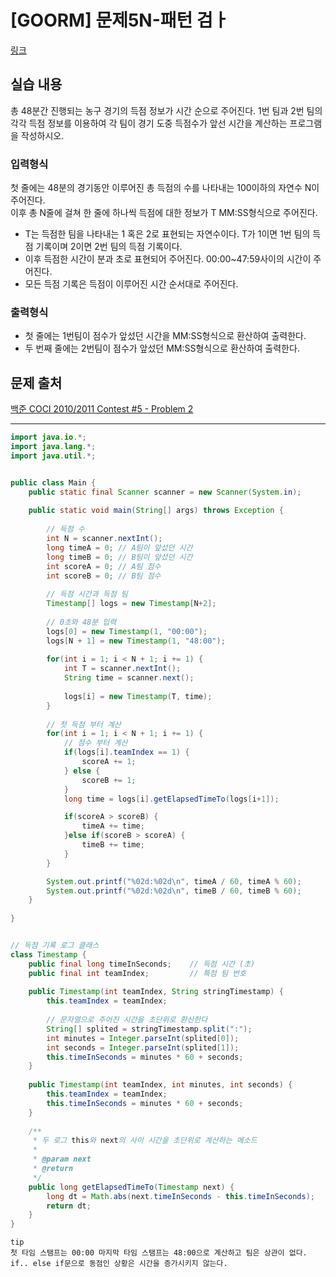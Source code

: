 [GOORM] 문제5N-패턴 검ㅏ
==================
[링크](https://edu.goorm.io/learn/lecture/554/10%25EC%25A3%25BC-%25EC%2599%2584%25EC%2584%25B1-%25EC%2595%258C%25EA%25B3%25A0%25EB%25A6%25AC%25EC%25A6%2598-%25EC%25BD%2594%25EB%2594%25A9%25ED%2585%258C%25EC%258A%25A4%25ED%258A%25B8)

실습 내용
------------------
총 48분간 진행되는 농구 경기의 득점 정보가 시간 순으로 주어진다. 1번 팀과 2번 팀의 각각 득점 정보를 이용하여 각 팀이 경기 도중 득점수가 앞선 시간을 계산하는 프로그램을 작성하시오.

### 입력형식
 첫 줄에는 48분의 경기동안 이루어진 총 득점의 수를 나타내는 100이하의 자연수 N이 주어진다.   
 이후 총 N줄에 걸쳐 한 줄에 하나씩 득점에 대한 정보가  T MM:SS형식으로 주어진다.
 * T는 득점한 팀을 나타내는 1 혹은 2로 표현되는 자연수이다. T가 1이면 1번 팀의 득점 기록이며 2이면 2번 팀의 득점 기록이다.
 * 이후 득점한 시간이 분과 초로 표현되어 주어진다. 00:00~47:59사이의 시간이 주어진다.
 * 모든 득점 기록은 득점이 이루어진 시간 순서대로 주어진다.


### 출력형식
*  첫 줄에는 1번팀이 점수가 앞섰던 시간을 MM:SS형식으로 환산하여 출력한다.
*  두 번째 줄에는 2번팀이 점수가 앞섰던 MM:SS형식으로 환산하여 출력한다.

문제 출처
------------------
[백준 COCI 2010/2011 Contest #5 - Problem 2](https://www.acmicpc.net/problem/2852)

* * *
```java
import java.io.*;
import java.lang.*;
import java.util.*;


public class Main {
	public static final Scanner scanner = new Scanner(System.in);
	
	public static void main(String[] args) throws Exception {
		
		// 득점 수
		int N = scanner.nextInt();
		long timeA = 0; // A팀이 앞섰던 시간
		long timeB = 0; // B팀이 앞섰던 시간
		int scoreA = 0; // A팀 점수
		int scoreB = 0; // B팀 점수
		
		// 득점 시간과 득점 팀
		Timestamp[] logs = new Timestamp[N+2];
		
		// 0초와 48분 입력
		logs[0] = new Timestamp(1, "00:00");
		logs[N + 1] = new Timestamp(1, "48:00");
		
		for(int i = 1; i < N + 1; i += 1) {
			int T = scanner.nextInt();
			String time = scanner.next();
				
			logs[i] = new Timestamp(T, time);
		}
		
		// 첫 득점 부터 계산
		for(int i = 1; i < N + 1; i += 1) {
			// 점수 부터 계산
			if(logs[i].teamIndex == 1) {
				scoreA += 1;
			} else {
				scoreB += 1;
			}
			long time = logs[i].getElapsedTimeTo(logs[i+1]);

			if(scoreA > scoreB) {
				timeA += time;
			}else if(scoreB > scoreA) {
				timeB += time;
			}	
		}

		System.out.printf("%02d:%02d\n", timeA / 60, timeA % 60);
		System.out.printf("%02d:%02d\n", timeB / 60, timeB % 60);
	}
	
}


// 득점 기록 로그 클래스
class Timestamp {
	public final long timeInSeconds;    // 득점 시간 (초)
	public final int teamIndex;         // 특점 팀 번호
	
	public Timestamp(int teamIndex, String stringTimestamp) {
		this.teamIndex = teamIndex;
		
		// 문자열으로 주어진 시간을 초단위로 환산한다
		String[] splited = stringTimestamp.split(":");
		int minutes = Integer.parseInt(splited[0]);
		int seconds = Integer.parseInt(splited[1]);
		this.timeInSeconds = minutes * 60 + seconds;
	}
	
	public Timestamp(int teamIndex, int minutes, int seconds) {
		this.teamIndex = teamIndex;
		this.timeInSeconds = minutes * 60 + seconds;
	}
	
	/**
	 * 두 로그 this와 next의 사이 시간을 초단위로 계산하는 메소드
	 *
	 * @param next
	 * @return
	 */
	public long getElapsedTimeTo(Timestamp next) {
		long dt = Math.abs(next.timeInSeconds - this.timeInSeconds);
		return dt;
	}
}
```

```
tip
첫 타임 스탬프는 00:00 마지막 타임 스탬프는 48:00으로 계산하고 팀은 상관이 없다.
if.. else if문으로 동점인 상황은 시간을 증가시키지 않는다.
```
